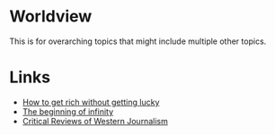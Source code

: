 # Worldview
This is for overarching topics that might include multiple other topics.

# Links

- [How to get rich without getting lucky](https://nav.al/rich)
- [The beginning of infinity](https://nav.al/infinity)
- [Critical Reviews of Western Journalism](https://www.youtube.com/watch?v=0Hl2gSL2msc&list=PLFmIPAwk09m-nRDfIWhx1jnXIwFe6yMip)
